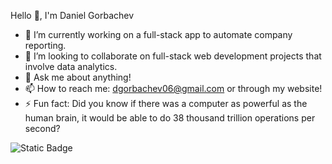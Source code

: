 Hello 👋, I'm Daniel Gorbachev

- 🔭 I’m currently working on a full-stack app to automate company reporting.
- 👯 I’m looking to collaborate on full-stack web development projects that involve data analytics.
- 💬 Ask me about anything!
- 📫 How to reach me: dgorbachev06@gmail.com or through my website!
- ⚡ Fun fact: Did you know if there was a computer as powerful as the human brain, it would be able to do 38 thousand trillion operations per second?

![Static Badge](https://img.shields.io/badge/https%3A%2F%2Fimg.shields.io%2Fbadge%2Flogo-javascript-blue%3Flogo%3Djavascript)

